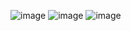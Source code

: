 ![image](https://github.com/user-attachments/assets/f0ea0171-e53e-4523-850a-464251abac9c)
![image](https://github.com/user-attachments/assets/911a4d09-ff68-45c4-8ced-975f60b47c10)
![image](https://github.com/user-attachments/assets/041aabac-1db8-4324-b4df-d2ddca711b2a)

